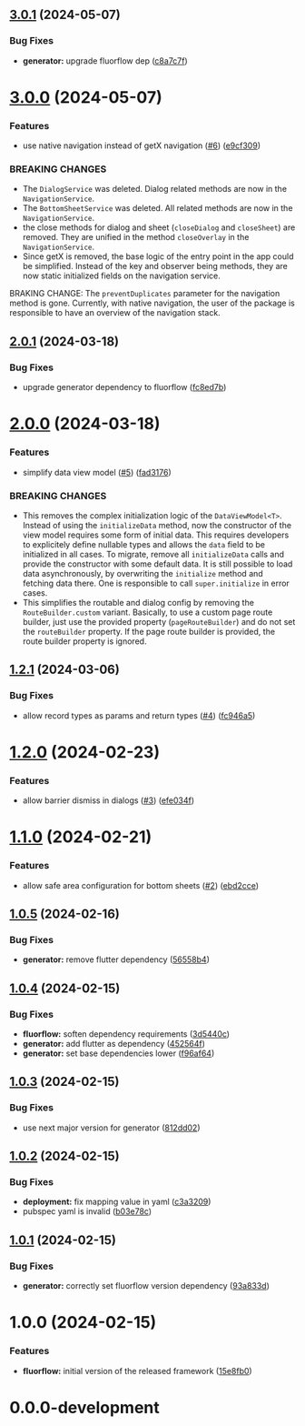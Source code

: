 ## [3.0.1](https://github.com/smartive/fluorflow/compare/v3.0.0...v3.0.1) (2024-05-07)


### Bug Fixes

* **generator:** upgrade fluorflow dep ([c8a7c7f](https://github.com/smartive/fluorflow/commit/c8a7c7f64c1c2fdb965cf187cb2aa7fa84d05c5f))

# [3.0.0](https://github.com/smartive/fluorflow/compare/v2.0.1...v3.0.0) (2024-05-07)


### Features

* use native navigation instead of getX navigation ([#6](https://github.com/smartive/fluorflow/issues/6)) ([e9cf309](https://github.com/smartive/fluorflow/commit/e9cf309a02825c772cba35cd2c5170ba7aa3441e))


### BREAKING CHANGES

* The `DialogService` was deleted.
Dialog related methods are now in the `NavigationService`.
* The `BottomSheetService` was deleted.
All related methods are now in the `NavigationService`.
* the close methods for dialog and
sheet (`closeDialog` and `closeSheet`) are removed. They
are unified in the method `closeOverlay` in the `NavigationService`.
* Since getX is removed, the base logic of
the entry point in the app could be simplified. Instead of
the key and observer being methods, they are now static
initialized fields on the navigation service.

BRAKING CHANGE: The `preventDuplicates` parameter for the
navigation method is gone. Currently, with native
navigation, the user of the package is responsible to
have an overview of the navigation stack.

## [2.0.1](https://github.com/smartive/fluorflow/compare/v2.0.0...v2.0.1) (2024-03-18)


### Bug Fixes

* upgrade generator dependency to fluorflow ([fc8ed7b](https://github.com/smartive/fluorflow/commit/fc8ed7b8971bbeb3bcb2d372f7d3770e1dc92a29))

# [2.0.0](https://github.com/smartive/fluorflow/compare/v1.2.1...v2.0.0) (2024-03-18)


### Features

* simplify data view model ([#5](https://github.com/smartive/fluorflow/issues/5)) ([fad3176](https://github.com/smartive/fluorflow/commit/fad3176a2a8baff45b6d86e4c89ea9d8de1097d2))


### BREAKING CHANGES

* This removes the complex initialization
logic of the `DataViewModel<T>`. Instead of using the
`initializeData` method, now the constructor of the view model
requires some form of initial data. This requires developers to
explicitely define nullable types and allows the `data` field to be
initialized in all cases. To migrate, remove all `initializeData` calls
and provide the constructor with some default data. It is still possible
to load data asynchronously, by overwriting the `initialize` method and
fetching data there. One is responsible to call `super.initialize` in
error cases.
* This simplifies the routable and dialog config by
removing the `RouteBuilder.custom` variant. Basically, to use a custom
page route builder, just use the provided property (`pageRouteBuilder`)
and do not set the `routeBuilder` property. If the page route builder is
provided,
the route builder property is ignored.

## [1.2.1](https://github.com/smartive/fluorflow/compare/v1.2.0...v1.2.1) (2024-03-06)


### Bug Fixes

* allow record types as params and return types ([#4](https://github.com/smartive/fluorflow/issues/4)) ([fc946a5](https://github.com/smartive/fluorflow/commit/fc946a5b576c644c75a6c7c80302cf800b09b8f5))

# [1.2.0](https://github.com/smartive/fluorflow/compare/v1.1.0...v1.2.0) (2024-02-23)


### Features

* allow barrier dismiss in dialogs ([#3](https://github.com/smartive/fluorflow/issues/3)) ([efe034f](https://github.com/smartive/fluorflow/commit/efe034fe18f33174a057e8dc378a0f522a64d407))

# [1.1.0](https://github.com/smartive/fluorflow/compare/v1.0.5...v1.1.0) (2024-02-21)


### Features

* allow safe area configuration for bottom sheets ([#2](https://github.com/smartive/fluorflow/issues/2)) ([ebd2cce](https://github.com/smartive/fluorflow/commit/ebd2ccef94d533c5d12574c3084561e8cab3ddfc))

## [1.0.5](https://github.com/smartive/fluorflow/compare/v1.0.4...v1.0.5) (2024-02-16)


### Bug Fixes

* **generator:** remove flutter dependency ([56558b4](https://github.com/smartive/fluorflow/commit/56558b41a50a0142020d09336f7f940c2c176445))

## [1.0.4](https://github.com/smartive/fluorflow/compare/v1.0.3...v1.0.4) (2024-02-15)


### Bug Fixes

* **fluorflow:** soften dependency requirements ([3d5440c](https://github.com/smartive/fluorflow/commit/3d5440c205404bd36fbe06ed3f769342c2b23031))
* **generator:** add flutter as dependency ([452564f](https://github.com/smartive/fluorflow/commit/452564f626660c0ff4c9f86a35bfee32a4219819))
* **generator:** set base dependencies lower ([f96af64](https://github.com/smartive/fluorflow/commit/f96af6443440296313e5c39aaab8630f83d223e4))

## [1.0.3](https://github.com/smartive/fluorflow/compare/v1.0.2...v1.0.3) (2024-02-15)


### Bug Fixes

* use next major version for generator ([812dd02](https://github.com/smartive/fluorflow/commit/812dd0282cc0aaea10b213bbd527e5c4f4cf5c5b))

## [1.0.2](https://github.com/smartive/fluorflow/compare/v1.0.1...v1.0.2) (2024-02-15)


### Bug Fixes

* **deployment:** fix mapping value in yaml ([c3a3209](https://github.com/smartive/fluorflow/commit/c3a3209b044d3330d97d2e018b690484e5d4a821))
* pubspec yaml is invalid ([b03e78c](https://github.com/smartive/fluorflow/commit/b03e78cb8b93a181c6863f65811699bdacc8f20a))

## [1.0.1](https://github.com/smartive/fluorflow/compare/v1.0.0...v1.0.1) (2024-02-15)


### Bug Fixes

* **generator:** correctly set fluorflow version dependency ([93a833d](https://github.com/smartive/fluorflow/commit/93a833d0a147b765267fd1948e9eed08148db0e9))

# 1.0.0 (2024-02-15)


### Features

* **fluorflow:** initial version of the released framework ([15e8fb0](https://github.com/smartive/fluorflow/commit/15e8fb0bc906c211726e9e89a77380bcbd47b2f8))

# 0.0.0-development
